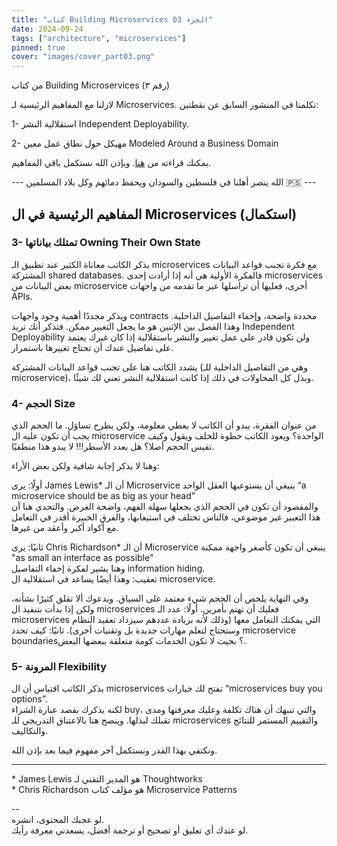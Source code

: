 ```yaml
---
title: "كتاب Building Microservices الجزء 03"
date: 2024-09-24
tags: ["architecture", "microservices"]
pinned: true
cover: "images/cover_part03.png"
---
```


من كتاب Building Microservices (رقم ٣)

لازلنا مع المفاهيم الرئيسية لـ Microservices. تكلمنا في المنشور السابق عن نقطتين:

1- استقلالية النشر Independent Deployability.

2- مهيكل حول نطاق عمل معين Modeled Around a Business Domain

يمكنك قراءته من [هنا](../building_microserivces_02/). وبإذن الله نستكمل باقي المفاهيم.

--- الله ينصر أهلنا في فلسطين والسودان ويحفظ دمائهم وكل بلاد المسلمين 🇵🇸 ---

## المفاهيم الرئيسية في ال Microservices (استكمال)

### 3- تمتلك بياناتها Owning Their Own State

يذكر الكاتب معاناة الكثير عند تطبيق الـ microservices مع فكرة تجنب قواعد البيانات المشتركة shared databases. فالفكرة الأولية هي أنه إذا أرادت إحدى microservices بعض البيانات من microservice أخرى، فعليها أن تراسلها عبر ما تقدمه من واجهات APIs.

ويذكر مجددًا أهمية وجود واجهات contracts محددة واضحة، وإخفاء التفاصيل الداخلية.
وهذا الفصل بين الإثنين هو ما يجعل التغيير ممكن. فتذكر أنك تريد Independent Deployability ولن تكون قادر على عمل تغيير والنشر باستقلالية إذا كان غيرك يعتمد على تفاصيل عندك أن تحتاج تغييرها باستمرار.

يشدد الكاتب هنا على تجنب قواعد البيانات المشتركة (وهي من التفاصيل الداخلية للـ microservice)، وبذل كل المحاولات في ذلك إذا كانت استقلالية النشر تعني لك شيئًا.

### 4- الحجم Size

من عنوان الفقرة، يبدو أن الكاتب لا يعطي معلومة، ولكن يطرح تساؤل. ما الحجم الذي يجب أن تكون عليه ال microservice الواحدة؟ ويعود الكاتب خطوة للخلف ويقول وكيف تقيس الحجم أصلا؟ هل بعدد الأسطر!!! لا يبدو هذا منطقيًا. 

وهنا لا يذكر إجابة شافية ولكن بعض الأراء:

أولًا: يرى James Lewis\* أن الـ Microservice ينبغي أن يستوعبها العقل الواحد “a microservice should be as big as your head”   
والمقصود أن تكون في الحجم الذي يجعلها سهلة الفهم، واضحة الغرض. والتحدي هنا أن هذا التعبير غير موضوعي، فالناس تختلف في استيعابها، والفرق الخبيرة أقدر في التعامل مع أكواد أكبر وأعقد من غيرها.

ثانيًا: يرى Chris Richardson\* أن الـ Microservice ينبغي أن تكون كأصغر واجهة ممكنة "as small an interface as possible"   
وهنا يشير لفكرة إخفاء التفاصيل information hiding.  
تعقيب: وهذا أيضًا يساعد في استقلالية ال microservice.

وفي النهاية يلخص أن الحجم شيء معتمد على السياق. ويدعوك ألا تقلق كثيرًا بشأنه، ولكن إذا بدأت بتنفيذ ال microservices فعليك أن تهتم بأمرين. أولًا: عدد الـ microservices التي يمكنك التعامل معها (وذلك لأنه بزيادة عددهم سيزداد تعقيد النظام وستحتاج لتعلم مهارات جديدة بل وتقنيات أخرى). ثانيًا: كيف تحدد microservice boundaries؟ بحيث لا تكون الخدمات كومة متعلقة ببعضها البعض.

### 5- المرونة Flexibility

يذكر الكاتب اقتباس أن ال microservices تفتح لك خيارات “microservices buy you options”.  
لكنه يذكرك بقصد عبارة الشراء buy، والتي تنبهك أن هناك تكلفة وعليك معرفتها ومدى تقبلك لبذلها.
وينصح هنا بالاعتناق التدريجي للـ microservices والتقييم المستمر للنتائج والتكاليف.


ونكتفي بهذا القدر ونستكمل آخر مفهوم فيما بعد بإذن الله.

--- 
\* James Lewis هو المدير التقني لـ Thoughtworks     
\* Chris Richardson هو مؤلف كتاب Microservice Patterns

--  
لو عجبك المحتوى، انشره.     
لو عندك أي تعليق أو تصحيح أو ترجمة أفضل، يسعدني معرفة رأيك.


